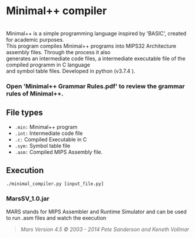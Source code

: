 # **Minimal++ compiler**
<br />Minimal++ is a simple programming language inspired by 'BASIC', created for academic purposes.
<br />This program compiles Minimal++ programs into MIPS32 Architecture assembly files. Through the process it also
<br />generates an intermediate code files, a intermediate executable file of the compiled programm in C language
<br />and symbol table files. Developed in python (v3.7.4 ).
<br />
### Open 'Minimal++ Grammar Rules.pdf' to review the grammar rules of Minimal++.

## File types
- `.min:` Minimal++ program
- `.int:` Intermediate code file
- `.c:`   Compiled Executable in C
- `.sym:` Symbol table file
- `.asm:` Compiled MIPS Assembly file.
## Execution
`./minimal_compiler.py [input_file.py]`
<br />
### MarsSV_1.0.jar
MARS stands for MIPS Assembler and Runtime Simulator and can be used to run .asm files and watch the execution
> *Mars Version 4.5 © 2003 - 2014*
> *Pete Sanderson and Keneth Vollmar*
